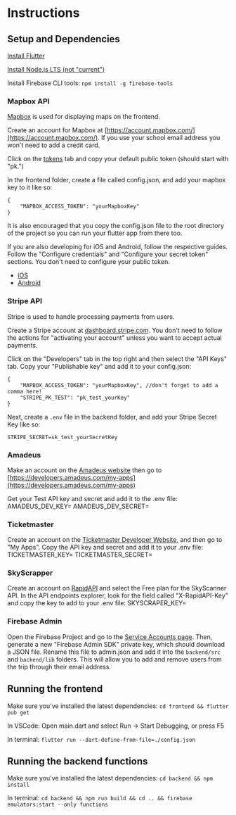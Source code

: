 # Instructions

## Setup and Dependencies

[Install Flutter](https://docs.flutter.dev/get-started/install)

[Install Node.js LTS (not "current")](https://nodejs.org/en)

Install Firebase CLI tools: `npm install -g firebase-tools`

### Mapbox API

[Mapbox](https://mapbox.com) is used for displaying maps on the frontend.

Create an account for Mapbox at [https://account.mapbox.com/](https://account.mapbox.com/). If you use your school email address you won't need to add a credit card.

Click on the [tokens](https://account.mapbox.com/access-tokens/) tab and copy your default public token (should start with "pk.")

In the frontend folder, create a file called config.json, and add your mapbox key to it like so:

```
{
    "MAPBOX_ACCESS_TOKEN": "yourMapboxKey"
}
```

It is also encouraged that you copy the config.json file to the root directory of the project so you can run your flutter app from there too.

If you are also developing for iOS and Android, follow the respective guides. Follow the "Configure credentials" and "Configure your secret token" sections. You don't need to configure your public token.

- [iOS](https://docs.mapbox.com/ios/maps/guides/install/#configure-credentials)
- [Android](https://docs.mapbox.com/android/maps/guides/install/#configure-credentials)

### Stripe API

Stripe is used to handle processing payments from users.

Create a Stripe account at [dashboard.stripe.com](https://dashboard.stripe.com/). You don't need to follow the actions for "activating your account" unless you want to accept actual payments.

Click on the "Developers" tab in the top right and then select the "API Keys" tab. Copy your "Publishable key" and add it to your config.json:

```
{
    "MAPBOX_ACCESS_TOKEN": "yourMapboxKey", //don't forget to add a comma here!
    "STRIPE_PK_TEST": "pk_test_yourKey"
}
```

Next, create a `.env` file in the backend folder, and add your Stripe Secret Key like so:
```
STRIPE_SECRET=sk_test_yourSecretKey
```

### Amadeus
Make an account on the [Amadeus website](https://developers.amadeus.com/register) then go to [https://developers.amadeus.com/my-apps](https://developers.amadeus.com/my-apps)

Get your Test API key and secret and add it to the .env file:
AMADEUS_DEV_KEY=<your key>
AMADEUS_DEV_SECRET=<your secret>


### Ticketmaster
Create an account on the [Ticketmaster Developer Website](https://developer.ticketmaster.com/), and then go to "My Apps". Copy the API key and secret and add it to your .env file:
TICKETMASTER_KEY=<your-key>
TICKETMASTER_SECRET=<your-secret>

### SkyScrapper
Create an account on [RapidAPI](https://rapidapi.com/apiheya/api/sky-scrapper) and select the Free plan for the SkyScanner API.
In the API endpoints explorer, look for the field called "X-RapidAPI-Key" and copy the key to add to your .env file:
SKYSCRAPER_KEY=<your-key>


### Firebase Admin
Open the Firebase Project and go to the [Service Accounts page](https://console.firebase.google.com/project/_/settings/serviceaccounts/adminsdk). Then, generate a new "Firebase Admin SDK" private key, which should download a JSON file. Rename this file to admin.json and add it into the `backend/src` and `backend/lib` folders. This will allow you to add and remove users from the trip through their email address.


## Running the frontend

Make sure you've installed the latest dependencies: `cd frontend && flutter pub get`

In VSCode: Open main.dart and select Run -> Start Debugging, or press F5

In terminal: `flutter run --dart-define-from-file=./config.json`

## Running the backend functions

Make sure you've installed the latest dependencies: `cd backend && npm install`

In terminal: `cd backend && npm run build && cd .. && firebase emulators:start --only functions`
